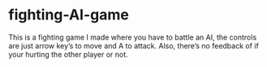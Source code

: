 # fighting-AI-game
This is a fighting game I made where you have to battle an AI, the controls are just arrow key’s to move and A to attack. Also, there’s no feedback of if your hurting the other player or not.
